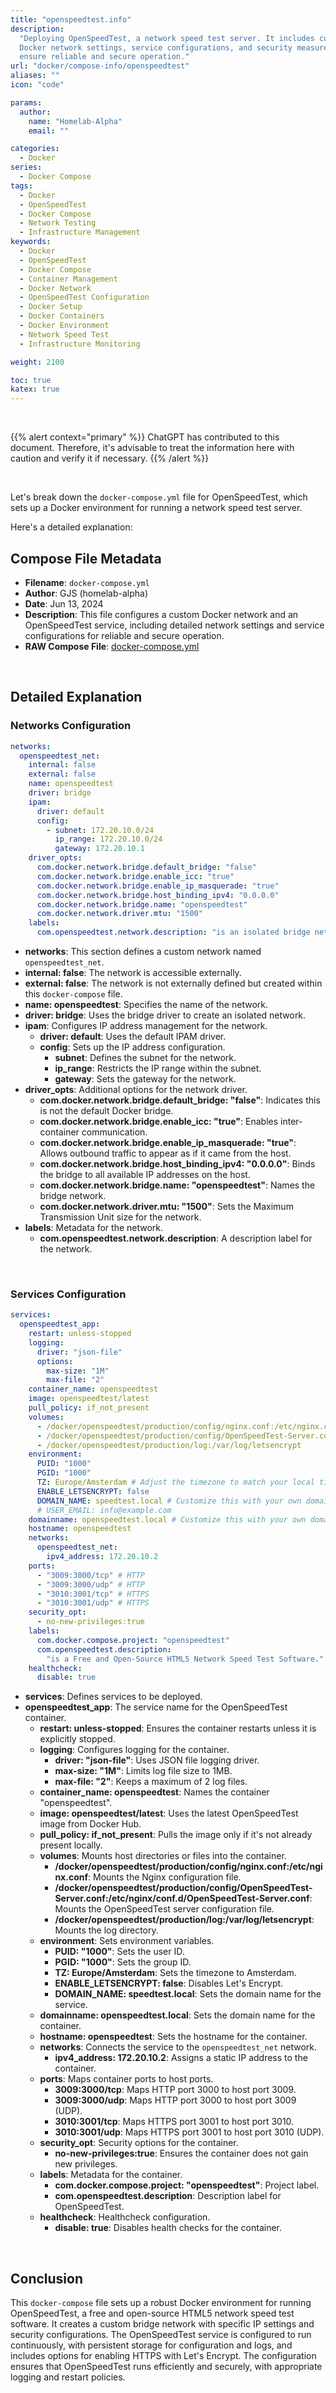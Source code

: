 ```yaml
---
title: "openspeedtest.info"
description:
  "Deploying OpenSpeedTest, a network speed test server. It includes custom
  Docker network settings, service configurations, and security measures to
  ensure reliable and secure operation."
url: "docker/compose-info/openspeedtest"
aliases: ""
icon: "code"

params:
  author:
    name: "Homelab-Alpha"
    email: ""

categories:
  - Docker
series:
  - Docker Compose
tags:
  - Docker
  - OpenSpeedTest
  - Docker Compose
  - Network Testing
  - Infrastructure Management
keywords:
  - Docker
  - OpenSpeedTest
  - Docker Compose
  - Container Management
  - Docker Network
  - OpenSpeedTest Configuration
  - Docker Setup
  - Docker Containers
  - Docker Environment
  - Network Speed Test
  - Infrastructure Monitoring

weight: 2100

toc: true
katex: true
---
```


<br />

{{% alert context="primary" %}}
ChatGPT has contributed to this document. Therefore, it's advisable to treat the
information here with caution and verify it if necessary. {{% /alert %}}

<br />

Let's break down the `docker-compose.yml` file for OpenSpeedTest, which sets up
a Docker environment for running a network speed test server.

Here's a detailed explanation:

## Compose File Metadata

- **Filename**: `docker-compose.yml`
- **Author**: GJS (homelab-alpha)
- **Date**: Jun 13, 2024
- **Description**: This file configures a custom Docker network and an
  OpenSpeedTest service, including detailed network settings and service
  configurations for reliable and secure operation.
- **RAW Compose File**: [docker-compose.yml]

<br />

## Detailed Explanation

### Networks Configuration

```yaml
networks:
  openspeedtest_net:
    internal: false
    external: false
    name: openspeedtest
    driver: bridge
    ipam:
      driver: default
      config:
        - subnet: 172.20.10.0/24
          ip_range: 172.20.10.0/24
          gateway: 172.20.10.1
    driver_opts:
      com.docker.network.bridge.default_bridge: "false"
      com.docker.network.bridge.enable_icc: "true"
      com.docker.network.bridge.enable_ip_masquerade: "true"
      com.docker.network.bridge.host_binding_ipv4: "0.0.0.0"
      com.docker.network.bridge.name: "openspeedtest"
      com.docker.network.driver.mtu: "1500"
    labels:
      com.openspeedtest.network.description: "is an isolated bridge network."
```

- **networks**: This section defines a custom network named `openspeedtest_net`.
- **internal: false**: The network is accessible externally.
- **external: false**: The network is not externally defined but created within
  this `docker-compose` file.
- **name: openspeedtest**: Specifies the name of the network.
- **driver: bridge**: Uses the bridge driver to create an isolated network.
- **ipam**: Configures IP address management for the network.
  - **driver: default**: Uses the default IPAM driver.
  - **config**: Sets up the IP address configuration.
    - **subnet**: Defines the subnet for the network.
    - **ip_range**: Restricts the IP range within the subnet.
    - **gateway**: Sets the gateway for the network.
- **driver_opts**: Additional options for the network driver.
  - **com.docker.network.bridge.default_bridge: "false"**: Indicates this is not
    the default Docker bridge.
  - **com.docker.network.bridge.enable_icc: "true"**: Enables inter-container
    communication.
  - **com.docker.network.bridge.enable_ip_masquerade: "true"**: Allows outbound
    traffic to appear as if it came from the host.
  - **com.docker.network.bridge.host_binding_ipv4: "0.0.0.0"**: Binds the bridge
    to all available IP addresses on the host.
  - **com.docker.network.bridge.name: "openspeedtest"**: Names the bridge
    network.
  - **com.docker.network.driver.mtu: "1500"**: Sets the Maximum Transmission
    Unit size for the network.
- **labels**: Metadata for the network.
  - **com.openspeedtest.network.description**: A description label for the
    network.

<br />

### Services Configuration

```yaml
services:
  openspeedtest_app:
    restart: unless-stopped
    logging:
      driver: "json-file"
      options:
        max-size: "1M"
        max-file: "2"
    container_name: openspeedtest
    image: openspeedtest/latest
    pull_policy: if_not_present
    volumes:
      - /docker/openspeedtest/production/config/nginx.conf:/etc/nginx.conf
      - /docker/openspeedtest/production/config/OpenSpeedTest-Server.conf:/etc/nginx/conf.d/OpenSpeedTest-Server.conf
      - /docker/openspeedtest/production/log:/var/log/letsencrypt
    environment:
      PUID: "1000"
      PGID: "1000"
      TZ: Europe/Amsterdam # Adjust the timezone to match your local timezone. You can find the full list of timezones here https://en.wikipedia.org/wiki/List_of_tz_database_time_zones.
      ENABLE_LETSENCRYPT: false
      DOMAIN_NAME: speedtest.local # Customize this with your own domain, e.g., `openspeedtest.local` to `openspeedtest.your-fqdn-here.com`.
      # USER_EMAIL: info@example.com
    domainname: openspeedtest.local # Customize this with your own domain, e.g., `openspeedtest.local` to `openspeedtest.your-fqdn-here.com`.
    hostname: openspeedtest
    networks:
      openspeedtest_net:
        ipv4_address: 172.20.10.2
    ports:
      - "3009:3000/tcp" # HTTP
      - "3009:3000/udp" # HTTP
      - "3010:3001/tcp" # HTTPS
      - "3010:3001/udp" # HTTPS
    security_opt:
      - no-new-privileges:true
    labels:
      com.docker.compose.project: "openspeedtest"
      com.openspeedtest.description:
        "is a Free and Open-Source HTML5 Network Speed Test Software."
    healthcheck:
      disable: true
```

- **services**: Defines services to be deployed.
- **openspeedtest_app**: The service name for the OpenSpeedTest container.
  - **restart: unless-stopped**: Ensures the container restarts unless it is
    explicitly stopped.
  - **logging**: Configures logging for the container.
    - **driver: "json-file"**: Uses JSON file logging driver.
    - **max-size: "1M"**: Limits log file size to 1MB.
    - **max-file: "2"**: Keeps a maximum of 2 log files.
  - **container_name: openspeedtest**: Names the container "openspeedtest".
  - **image: openspeedtest/latest**: Uses the latest OpenSpeedTest image from
    Docker Hub.
  - **pull_policy: if_not_present**: Pulls the image only if it's not already
    present locally.
  - **volumes**: Mounts host directories or files into the container.
    - **/docker/openspeedtest/production/config/nginx.conf:/etc/nginx.conf**:
      Mounts the Nginx configuration file.
    - **/docker/openspeedtest/production/config/OpenSpeedTest-Server.conf:/etc/nginx/conf.d/OpenSpeedTest-Server.conf**:
      Mounts the OpenSpeedTest server configuration file.
    - **/docker/openspeedtest/production/log:/var/log/letsencrypt**: Mounts the
      log directory.
  - **environment**: Sets environment variables.
    - **PUID: "1000"**: Sets the user ID.
    - **PGID: "1000"**: Sets the group ID.
    - **TZ: Europe/Amsterdam**: Sets the timezone to Amsterdam.
    - **ENABLE_LETSENCRYPT: false**: Disables Let's Encrypt.
    - **DOMAIN_NAME: speedtest.local**: Sets the domain name for the service.
  - **domainname: openspeedtest.local**: Sets the domain name for the container.
  - **hostname: openspeedtest**: Sets the hostname for the container.
  - **networks**: Connects the service to the `openspeedtest_net` network.
    - **ipv4_address: 172.20.10.2**: Assigns a static IP address to the
      container.
  - **ports**: Maps container ports to host ports.
    - **3009:3000/tcp**: Maps HTTP port 3000 to host port 3009.
    - **3009:3000/udp**: Maps HTTP port 3000 to host port 3009 (UDP).
    - **3010:3001/tcp**: Maps HTTPS port 3001 to host port 3010.
    - **3010:3001/udp**: Maps HTTPS port 3001 to host port 3010 (UDP).
  - **security_opt**: Security options for the container.
    - **no-new-privileges:true**: Ensures the container does not gain new
      privileges.
  - **labels**: Metadata for the container.
    - **com.docker.compose.project: "openspeedtest"**: Project label.
    - **com.openspeedtest.description**: Description label for OpenSpeedTest.
  - **healthcheck**: Healthcheck configuration.
    - **disable: true**: Disables health checks for the container.

<br />

## Conclusion

This `docker-compose` file sets up a robust Docker environment for running
OpenSpeedTest, a free and open-source HTML5 network speed test software. It
creates a custom bridge network with specific IP settings and security
configurations. The OpenSpeedTest service is configured to run continuously,
with persistent storage for configuration and logs, and includes options for
enabling HTTPS with Let's Encrypt. The configuration ensures that OpenSpeedTest
runs efficiently and securely, with appropriate logging and restart policies.

[docker-compose.yml]:
  https://raw.githubusercontent.com/homelab-alpha/docker/main/docker-compose-files/openspeedtest/docker-compose.yml
